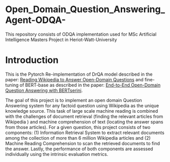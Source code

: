 # Open_Domain_Question_Answering_Agent-ODQA-
This repository consists of ODQA implementation used for MSc Artificial Intelligence Masters Project in Heriot-Watt-University 

# Introduction

This is the Pytorch Re-implementation of DrQA model described in the paper: [Reading Wikipedia to Answer Open-Domain Questions](https://arxiv.org/abs/1704.00051) 
and fine-tuning of BERT-base as described in the paper: [End-to-End Open-Domain Question Answering with BERTserini](https://arxiv.org/abs/1902.01718).

The goal of this project is to implement an open domain Question Answering system for
any factoid question using Wikipedia as the unique knowledge source. This task of large
scale machine reading is combined with the challenges of document retrieval (finding
the relevant articles from Wikipedia ) and machine comprehension of text (locating the
answer spans from those articles). For a given question, this project consists of two
components: (1) Information Retrieval System to extract relevant documents among
the collection of more than 6 million Wikipedia articles and (2) Machine Reading Comprehension
to scan the retrieved documents to find the answer. Lastly, the performance
of both components are assessed individually using the intrinsic evaluation metrics.